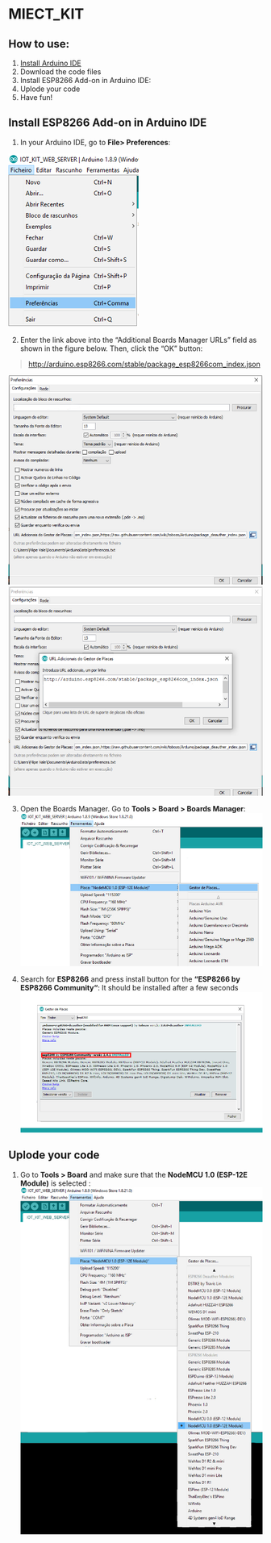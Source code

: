 # MIECT_KIT

## How to use:

1. [Install Arduino IDE](https://www.arduino.cc/en/main/software "download")
2. Download the code files
3. Install ESP8266 Add-on in Arduino IDE:
4. Uplode your code
5. Have fun!

## Install ESP8266 Add-on in Arduino IDE
1. In your Arduino IDE, go to **File> Preferences**:

![Find the preferences](https://github.com/FilipeMiguelVale/MIECT_KIT/blob/master/Images/Prints/preferences.jpg)

2. Enter the link above into the “Additional Boards Manager URLs” field as shown in the figure below. Then, click the “OK” button:
>  http://arduino.esp8266.com/stable/package_esp8266com_index.json

![Insert link](https://github.com/FilipeMiguelVale/MIECT_KIT/blob/master/Images/Prints/preferences2.jpg)
![Find the preferences](https://github.com/FilipeMiguelVale/MIECT_KIT/blob/master/Images/Prints/preferences3.jpg)

3. Open the Boards Manager. Go to **Tools > Board > Boards Manager**:
![find board](https://github.com/FilipeMiguelVale/MIECT_KIT/blob/master/Images/Prints/board1.jpg)

4. Search for **ESP8266** and press install button for the **“ESP8266 by ESP8266 Community“**:
It should be installed after a few seconds
![find board](https://github.com/FilipeMiguelVale/MIECT_KIT/blob/master/Images/Prints/board2.jpg)

## Uplode your code

1. Go to **Tools > Board** and make sure that the **NodeMCU 1.0 (ESP-12E Module)** is selected :
![find board](https://github.com/FilipeMiguelVale/MIECT_KIT/blob/master/Images/Prints/board3.jpg)

